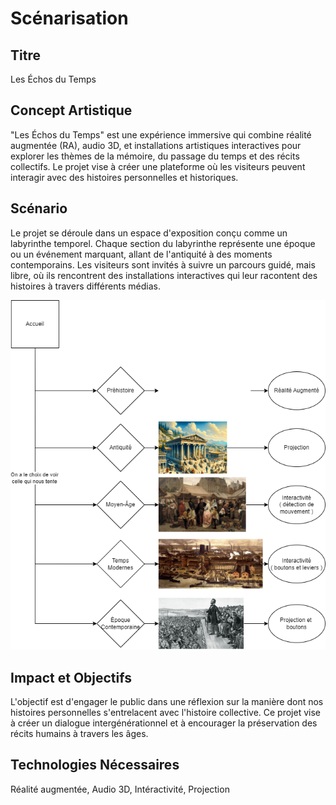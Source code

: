 # Scénarisation
## Titre
Les Échos du Temps

## Concept Artistique
"Les Échos du Temps" est une expérience immersive qui combine réalité augmentée (RA), audio 3D, et installations artistiques interactives pour explorer les thèmes de la mémoire, du passage du temps et des récits collectifs. Le projet vise à créer une plateforme où les visiteurs peuvent interagir avec des histoires personnelles et historiques.

## Scénario
Le projet se déroule dans un espace d'exposition conçu comme un labyrinthe temporel. Chaque section du labyrinthe représente une époque ou un événement marquant, allant de l'antiquité à des moments contemporains. Les visiteurs sont invités à suivre un parcours guidé, mais libre, où ils rencontrent des installations interactives qui leur racontent des histoires à travers différents médias.

![scénarimage](img/scenarimage.drawio.png)

## Impact et Objectifs
L'objectif est d'engager le public dans une réflexion sur la manière dont nos histoires personnelles s'entrelacent avec l'histoire collective. Ce projet vise à créer un dialogue intergénérationnel et à encourager la préservation des récits humains à travers les âges.

## Technologies Nécessaires
Réalité augmentée, Audio 3D, Intéractivité, Projection
